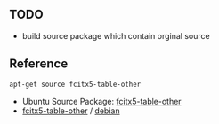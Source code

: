 

## TODO

* build source package which contain orginal source


## Reference


``` sh
apt-get source fcitx5-table-other
```

* Ubuntu Source Package: [fcitx5-table-other](https://packages.ubuntu.com/source/jammy/fcitx5-table-other)
* [fcitx5-table-other](https://salsa.debian.org/input-method-team/fcitx5-table-other) / [debian](https://salsa.debian.org/input-method-team/fcitx5-table-other/-/tree/master/debian)
